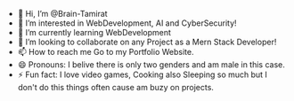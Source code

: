 - 👋 Hi, I’m @Brain-Tamirat
- 👀 I’m interested in WebDevelopment, AI and CyberSecurity!
- 🌱 I’m currently learning WebDevelopment
- 💞️ I’m looking to collaborate on any Project as a Mern Stack Developer!
- 📫 How to reach me Go to my Portfolio Website.
- 😄 Pronouns: I belive there is only two genders and am male in this case.
- ⚡ Fun fact: I love video games, Cooking also Sleeping so much but I don't do this things often cause am buzy on projects.

<!---
Brain-Tamirat/Brain-Tamirat is a ✨ special ✨ repository because its `README.md` (this file) appears on your GitHub profile.
You can click the Preview link to take a look at your changes.
--->
